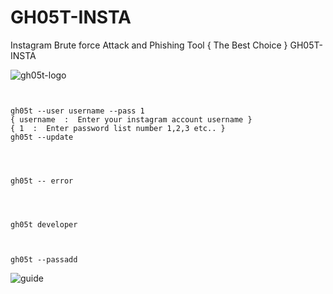 # GH05T-INSTA
Instagram Brute force Attack and Phishing Tool { The Best Choice } GH05T-INSTA 




<img src="https://raw.githubusercontent.com/GH05T-HUNTER5/GH05T-INSTA/main/.img/gh05thunter5.jpg" alt="gh05t-logo">

```


gh05t --user username --pass 1
{ username  :  Enter your instagram account username }
{ 1  :  Enter password list number 1,2,3 etc.. }
gh05t --update




gh05t -- error




gh05t developer 



gh05t --passadd

```
<img src="https://raw.githubusercontent.com/GH05T-HUNTER5/GH05T-INSTA/main/.img/Gh05t.jpg" alt="guide">
